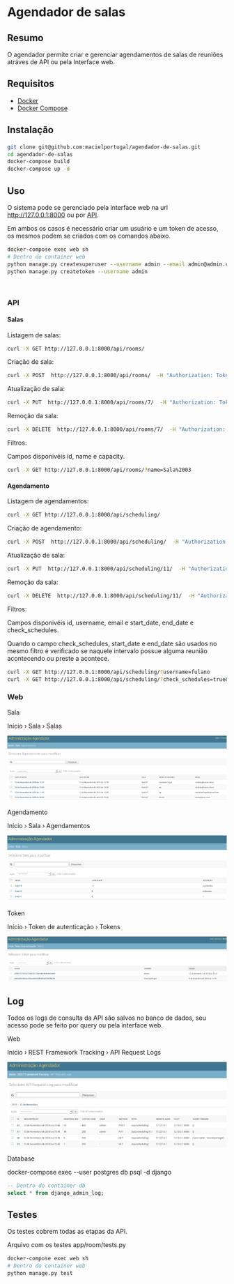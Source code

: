 # Agendador de salas

## Resumo

O agendador permite criar e gerenciar agendamentos de salas de reuniões atráves de API ou pela Interface web.

## Requisitos
* <a href="https://www.docker.com/">Docker</a>
* <a href="https://docs.docker.com/compose/">Docker Compose</a>

## Instalação
```bash
git clone git@github.com:macielportugal/agendador-de-salas.git
cd agendador-de-salas
docker-compose build
docker-compose up -d
```

## Uso
O sistema pode se gerenciado pela interface web na url <a href="http://127.0.0.1:8000">http://127.0.0.1:8000</a> ou por <a href="http://127.0.0.1:8000/api">API</a>.

Em ambos os casos é necessário criar um usuário e um token de acesso, os mesmos
podem se criados com os comandos abaixo.

```bash
docker-compose exec web sh 
# Dentro do container web
python manage.py createsuperuser --username admin --email admin@admin.com
python manage.py createtoken --username admin
```
<br />

### API

#### Salas

Listagem de salas:

```bash
curl -X GET http://127.0.0.1:8000/api/rooms/
```

Criação de sala:

```bash
curl -X POST  http://127.0.0.1:8000/api/rooms/  -H "Authorization: Token cff0071b78232725662b7726c5de2809c90749d5"  -H "Content-Type:application/json"  -d '{"name": "Sala Teste", "capacity": 8, "description": "Com TV e Ar Condicionado" }'
```

Atualização de sala:

```bash
curl -X PUT  http://127.0.0.1:8000/api/rooms/7/  -H "Authorization: Token cff0071b78232725662b7726c5de2809c90749d5"  -H "Content-Type:application/json"  -d '{"name": "Sala Teste 2", "capacity": 8, "description": "Com TV e Ar Condicionado" }'
```

Remoção da sala:

```bash
curl -X DELETE  http://127.0.0.1:8000/api/rooms/7/  -H "Authorization: Token cff0071b78232725662b7726c5de2809c90749d5"
```

Filtros:

Campos disponivéis id, name e capacity.

```bash
curl -X GET http://127.0.0.1:8000/api/rooms/?name=Sala%2003
```


#### Agendamento

Listagem de agendamentos:

```bash
curl -X GET http://127.0.0.1:8000/api/scheduling/
```

Criação de agendamento:

```bash
curl -X POST  http://127.0.0.1:8000/api/scheduling/  -H "Authorization: Token cff0071b78232725662b7726c5de2809c90749d5"  -H "Content-Type:application/json"  -d '{"start_date": "2018-11-12T08:00:00", "end_date": "2018-11-12T10:00:00", "username": "teste", "email": "teste@teste.com", "room": 3}'
```

Atualização de sala:

```bash
curl -X PUT  http://127.0.0.1:8000/api/scheduling/11/  -H "Authorization: Token cff0071b78232725662b7726c5de2809c90749d5"  -H "Content-Type:application/json"  -d '{"start_date": "2018-11-12T08:00:00", "end_date": "2018-11-12T10:00:00", "username": "teste2", "email": "teste@teste.com", "room": 3}'
```

Remoção da sala:

```bash
curl -X DELETE  http://127.0.0.1:8000/api/scheduling/11/  -H "Authorization: Token cff0071b78232725662b7726c5de2809c90749d5"
```

Filtros:

Campos disponivéis id, username, email e start_date, end_date e check_schedules.

Quando o campo check_schedules, start_date e end_date são usados no mesmo filtro é verificado se naquele intervalo
possue alguma reunião acontecendo ou preste a acontece.

```bash
curl -X GET http://127.0.0.1:8000/api/scheduling/?username=fulano
curl -X GET http://127.0.0.1:8000/api/scheduling/?check_schedules=true&start_date=2018-11-01T08:00:00&end_date=2018-11-02T10:00:00
```

### Web

Sala

Início › Sala › Salas 

<img src="doc/images/scheduling.png">

Agendamento

Início › Sala › Agendamentos 

<img src="doc/images/room.png">

Token

Início › Token de autenticação › Tokens 

<img src="doc/images/token.png">

## Log

Todos os logs de consulta da API são salvos no banco de dados, seu acesso pode se feito por query ou pela interface web.

Web

Início › REST Framework Tracking › API Request Logs 

<img src="doc/images/loggers.png">

Database

docker-compose exec --user postgres db psql -d django

```sql
-- Dentro do container db
select * from django_admin_log;
```

## Testes

Os testes cobrem todas as etapas da API.

Arquivo com os testes app/room/tests.py

```bash
docker-compose exec web sh 
# Dentro do container web
python manage.py test
```